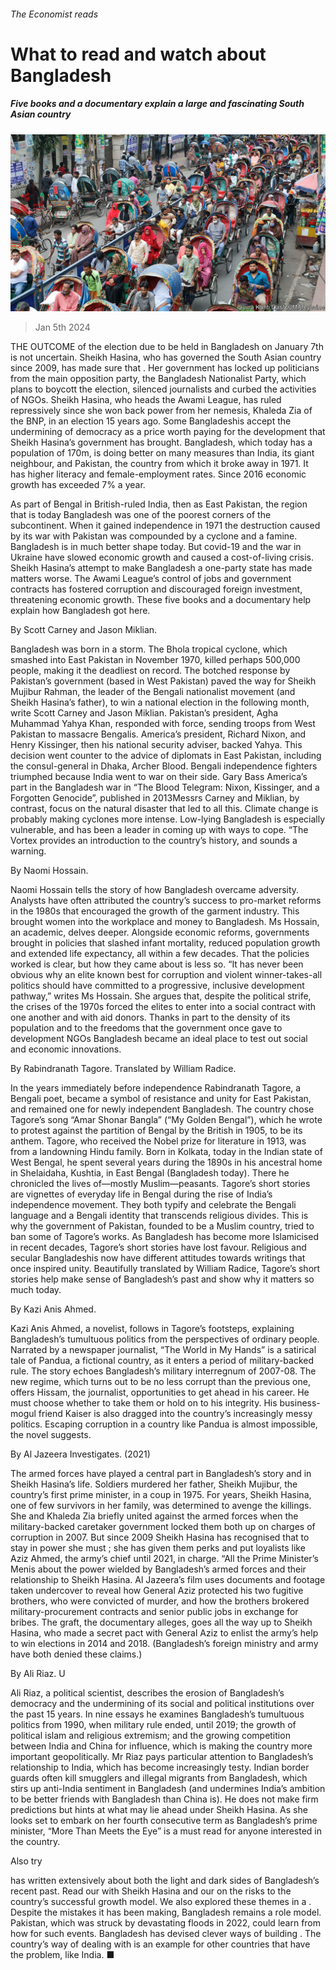 ###### The Economist reads

# What to read and watch about Bangladesh 

##### Five books and a documentary explain a large and fascinating South Asian country 

![image](images/20240106_BLP511.jpg) 

> Jan 5th 2024 

THE OUTCOME of the election due to be held in Bangladesh on January 7th is not uncertain. Sheikh Hasina, who has governed the South Asian country since 2009, has made sure that . Her government has locked up politicians from the main opposition party, the Bangladesh Nationalist Party, which plans to boycott the election, silenced journalists and curbed the activities of NGOs. Sheikh Hasina, who heads the Awami League, has ruled repressively since she won back power from her nemesis, Khaleda Zia of the BNP, in an election 15 years ago. Some Bangladeshis accept the undermining of democracy as a price worth paying for the development that Sheikh Hasina’s government has brought. Bangladesh, which today has a population of 170m, is doing better on many measures than India, its giant neighbour, and Pakistan, the country from which it broke away in 1971. It has higher literacy and female-employment rates. Since 2016 economic growth has exceeded 7% a year.

As part of Bengal in British-ruled India, then as East Pakistan, the region that is today Bangladesh was one of the poorest corners of the subcontinent. When it gained independence in 1971 the destruction caused by its war with Pakistan was compounded by a cyclone and a famine. Bangladesh is in much better shape today. But covid-19 and the war in Ukraine have slowed economic growth and caused a cost-of-living crisis. Sheikh Hasina’s attempt to make Bangladesh a one-party state has made matters worse. The Awami League’s control of jobs and government contracts has fostered corruption and discouraged foreign investment, threatening economic growth. These five books and a documentary help explain how Bangladesh got here.

By Scott Carney and Jason Miklian. 

Bangladesh was born in a storm. The Bhola tropical cyclone, which smashed into East Pakistan in November 1970, killed perhaps 500,000 people, making it the deadliest on record. The botched response by Pakistan’s government (based in West Pakistan) paved the way for Sheikh Mujibur Rahman, the leader of the Bengali nationalist movement (and Sheikh Hasina’s father), to win a national election in the following month, write Scott Carney and Jason Miklian. Pakistan’s president, Agha Muhammad Yahya Khan, responded with force, sending troops from West Pakistan to massacre Bengalis. America’s president, Richard Nixon, and Henry Kissinger, then his national security adviser, backed Yahya. This decision went counter to the advice of diplomats in East Pakistan, including the consul-general in Dhaka, Archer Blood. Bengali independence fighters triumphed because India went to war on their side. Gary Bass  America’s part in the Bangladesh war in “The Blood Telegram: Nixon, Kissinger, and a Forgotten Genocide”, published in 2013Messrs Carney and Miklian, by contrast, focus on the natural disaster that led to all this. Climate change is probably making cyclones more intense. Low-lying Bangladesh is especially vulnerable, and has been a leader in coming up with ways to cope. “The Vortex provides an introduction to the country’s history, and sounds a warning. 

By Naomi Hossain. 

Naomi Hossain tells the story of how Bangladesh overcame adversity. Analysts have often attributed the country’s success to pro-market reforms in the 1980s that encouraged the growth of the garment industry. This brought women into the workplace and money to Bangladesh. Ms Hossain, an academic, delves deeper. Alongside economic reforms, governments brought in policies that slashed infant mortality, reduced population growth and extended life expectancy, all within a few decades. That the policies worked is clear, but how they came about is less so. “It has never been obvious why an elite known best for corruption and violent winner-takes-all politics should have committed to a progressive, inclusive development pathway,” writes Ms Hossain. She argues that, despite the political strife, the crises of the 1970s forced the elites to enter into a social contract with one another and with aid donors. Thanks in part to the density of its population and to the freedoms that the government once gave to development NGOs Bangladesh became an ideal place to test out social and economic innovations. 

By Rabindranath Tagore. Translated by William Radice. 

In the years immediately before independence Rabindranath Tagore, a Bengali poet, became a symbol of resistance and unity for East Pakistan, and remained one for newly independent Bangladesh. The country chose Tagore’s song “Amar Shonar Bangla” (“My Golden Bengal”), which he wrote to protest against the partition of Bengal by the British in 1905, to be its anthem. Tagore, who received the Nobel prize for literature in 1913, was from a landowning Hindu family. Born in Kolkata, today in the Indian state of West Bengal, he spent several years during the 1890s in his ancestral home in Shelaidaha, Kushtia, in East Bengal (Bangladesh today). There he chronicled the lives of—mostly Muslim—peasants. Tagore’s short stories are vignettes of everyday life in Bengal during the rise of India’s independence movement. They both typify and celebrate the Bengali language and a Bengali identity that transcends religious divides. This is why the government of Pakistan, founded to be a Muslim country, tried to ban some of Tagore’s works. As Bangladesh has become more Islamicised in recent decades, Tagore’s short stories have lost favour. Religious and secular Bangladeshis now have different attitudes towards writings that once inspired unity. Beautifully translated by William Radice, Tagore’s short stories help make sense of Bangladesh’s past and show why it matters so much today.

By Kazi Anis Ahmed.

Kazi Anis Ahmed, a novelist, follows in Tagore’s footsteps, explaining Bangladesh’s tumultuous politics from the perspectives of ordinary people. Narrated by a newspaper journalist, “The World in My Hands” is a satirical tale of Pandua, a fictional country, as it enters a period of military-backed rule. The story echoes Bangladesh’s military interregnum of 2007-08. The new regime, which turns out to be no less corrupt than the previous one, offers Hissam, the journalist, opportunities to get ahead in his career. He must choose whether to take them or hold on to his integrity. His business-mogul friend Kaiser is also dragged into the country’s increasingly messy politics. Escaping corruption in a country like Pandua is almost impossible, the novel suggests. 

By Al Jazeera Investigates. (2021)

The armed forces have played a central part in Bangladesh’s story and in Sheikh Hasina’s life. Soldiers murdered her father, Sheikh Mujibur, the country’s first prime minister, in a coup in 1975. For years, Sheikh Hasina, one of few survivors in her family, was determined to avenge the killings. She and Khaleda Zia briefly united against the armed forces when the military-backed caretaker government locked them both up on charges of corruption in 2007. But since 2009 Sheikh Hasina has recognised that to stay in power she must ; she has given them perks and put loyalists like Aziz Ahmed, the army’s chief until 2021, in charge. “All the Prime Minister’s Menis about the power wielded by Bangladesh’s armed forces and their relationship to Sheikh Hasina. Al Jazeera’s film uses documents and footage taken undercover to reveal how General Aziz protected his two fugitive brothers, who were convicted of murder, and how the brothers brokered military-procurement contracts and senior public jobs in exchange for bribes. The graft, the documentary alleges, goes all the way up to Sheikh Hasina, who made a secret pact with General Aziz to enlist the army’s help to win elections in 2014 and 2018. (Bangladesh’s foreign ministry and army have both denied these claims.)

 By Ali Riaz. U

Ali Riaz, a political scientist, describes the erosion of Bangladesh’s democracy and the undermining of its social and political institutions over the past 15 years. In nine essays he examines Bangladesh’s tumultuous politics from 1990, when military rule ended, until 2019; the growth of political islam and religious extremism; and the growing competition between India and China for influence, which is making the country more important geopolitically. Mr Riaz pays particular attention to Bangladesh’s relationship to India, which has become increasingly testy. Indian border guards often kill smugglers and illegal migrants from Bangladesh, which stirs up anti-India sentiment in Bangladesh (and undermines India’s ambition to be better friends with Bangladesh than China is). He does not make firm predictions but hints at what may lie ahead under Sheikh Hasina. As she looks set to embark on her fourth consecutive term as Bangladesh’s prime minister, “More Than Meets the Eye” is a must read for anyone interested in the country.

Also try

 has written extensively about both the light and dark sides of Bangladesh’s recent past. Read our  with Sheikh Hasina and our  on the risks to the country’s successful growth model. We also explored these themes in a . Despite the mistakes it has been making, Bangladesh remains a role model. Pakistan, which was struck by devastating floods in 2022, could learn from how  for such events. Bangladesh has devised clever ways of building . The country’s way of dealing with  is an example for other countries that have the problem, like India. ■

